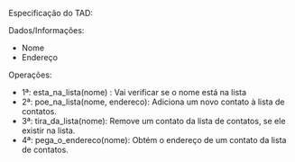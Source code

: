 Especificação do TAD:

Dados/Informações:

- Nome
- Endereço

Operações:

- 1ª: esta_na_lista(nome) : Vai verificar se o nome está na lista
- 2ª: poe_na_lista(nome, endereco): Adiciona um novo contato à lista de contatos.
- 3ª: tira_da_lista(nome): Remove um contato da lista de contatos, se ele existir na lista.
- 4ª: pega_o_endereco(nome): Obtém o endereço de um contato da lista de contatos.
